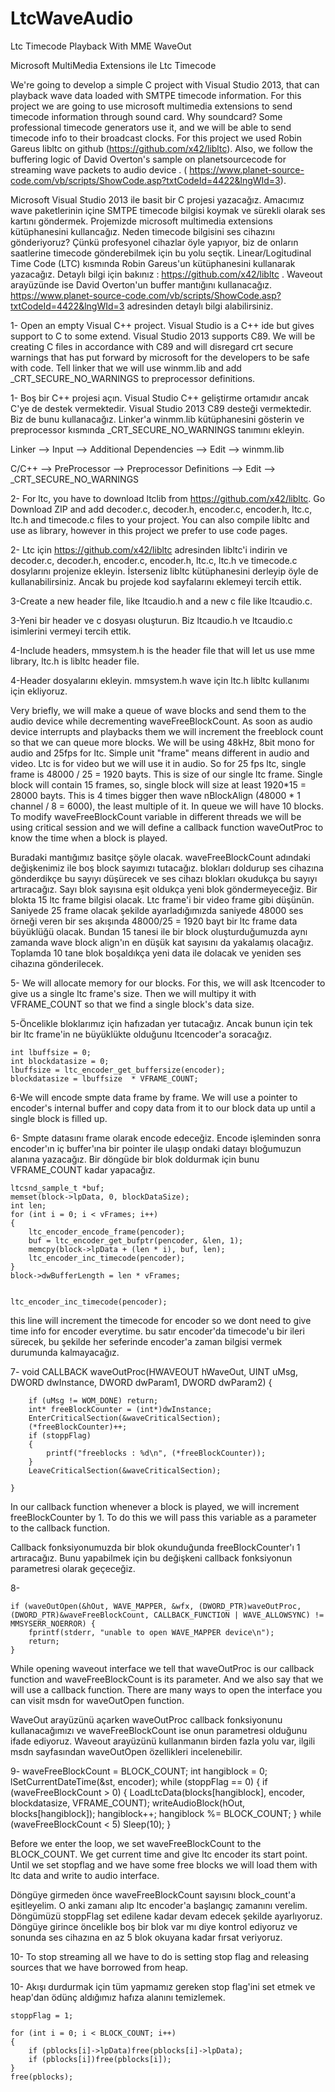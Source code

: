 # LtcWaveAudio
Ltc Timecode Playback With MME WaveOut

Microsoft MultiMedia Extensions ile Ltc Timecode 

We're going to develop a simple C project with Visual Studio 2013, that can playback wave data loaded with SMTPE timecode information. For this project we are going to use microsoft multimedia extensions to send timecode information through sound card. Why soundcard? Some professional timecode generators use it, and we will be able to send timecode info to their broadcast clocks. For this project we used Robin Gareus libltc on github (https://github.com/x42/libltc). Also, we follow the buffering logic of David Overton's sample on planetsourcecode for streaming wave packets to audio device . ( https://www.planet-source-code.com/vb/scripts/ShowCode.asp?txtCodeId=4422&lngWId=3). 

Microsoft Visual Studio 2013 ile basit bir C projesi yazacağız. Amacımız wave paketlerinin içine SMTPE timecode bilgisi koymak ve sürekli olarak ses kartını göndermek. Projemizde  microsoft multimedia extensions kütüphanesini kullancağız. Neden timecode bilgisini ses cihazını gönderiyoruz? Çünkü profesyonel cihazlar öyle yapıyor, biz de onların saatlerine timecode gönderebilmek için bu yolu seçtik. Linear/Logitudinal Time Code (LTC) kısmında Robin Gareus'un kütüphanesini kullanarak yazacağız. Detaylı bilgi için bakınız : https://github.com/x42/libltc . Waveout arayüzünde ise David Overton'un buffer mantığını kullanacağız. https://www.planet-source-code.com/vb/scripts/ShowCode.asp?txtCodeId=4422&lngWId=3 adresinden detaylı bilgi alabilirsiniz. 

1- Open an empty Visual C++ project. Visual Studio is a C++ ide but gives support to C to some extend. Visual Studio 2013 supports C89. We will be creating C files in accordance with C89 and will disregard crt secure warnings that has put forward by microsoft for the developers to be safe with code. Tell linker that we will use winmm.lib and add _CRT_SECURE_NO_WARNINGS to preprocessor definitions. 

1- Boş bir C++ projesi açın. Visual Studio C++ geliştirme ortamıdır ancak C'ye de destek vermektedir. Visual Studio 2013 C89 desteği vermektedir. Biz de bunu kullanacağız. Linker'a winmm.lib kütüphanesini gösterin ve preprocessor kısmında  _CRT_SECURE_NO_WARNINGS tanımını ekleyin.
 
Linker --> Input --> Additional Dependencies --> Edit --> winmm.lib
 
C/C++  --> PreProcessor --> Preprocessor Definitions --> Edit --> _CRT_SECURE_NO_WARNINGS

2- For ltc, you have to download ltclib from https://github.com/x42/libltc. Go Download ZIP  and add decoder.c,  decoder.h,  encoder.c,  encoder.h, ltc.c, ltc.h and timecode.c files to your project. You can also compile libltc and use as library, however in this project we prefer to use code pages.

2- Ltc için https://github.com/x42/libltc adresinden libltc'i indirin ve decoder.c,  decoder.h,  encoder.c,  encoder.h, ltc.c, ltc.h ve timecode.c dosylarını projenize ekleyin. İsterseniz libltc kütüphanesini derleyip öyle de kullanabilirsiniz. Ancak bu projede kod sayfalarını eklemeyi tercih ettik. 

3-Create a new header file, like ltcaudio.h and a new c file like ltcaudio.c. 

3-Yeni bir header ve c dosyası oluşturun. Biz ltcaudio.h ve ltcaudio.c isimlerini vermeyi tercih ettik. 
 
4-Include headers, mmsystem.h is the header file that will let us use mme library, ltc.h is libltc header file.

4-Header dosyalarını ekleyin. mmsystem.h wave için ltc.h libltc kullanımı için ekliyoruz.


Very briefly, we will make a queue of wave blocks and send them to the audio device while decrementing waveFreeBlockCount. As soon as audio device interrupts and playbacks them we will increment the freeblock count so that we can queue more blocks. We will be using 48kHz, 8bit mono for audio and 25fps for ltc. Simple unit "frame" means different in audio and video. Ltc is for video but we will use it in audio. So for 25 fps ltc, single frame is 48000 / 25 = 1920 bayts. This is size of our single ltc frame. Single block will contain 15 frames, so, single block will size at least 1920*15 = 28000 bayts. This is 4 times bigger then wave nBlockAlign (48000 * 1 channel / 8 = 6000),  the least multiple of it. In queue we will have 10 blocks. To modify waveFreeBlockCount variable in different threads we will be using critical session and we will define a callback function waveOutProc  to know the time when a block is played. 

Buradaki mantığımız basitçe şöyle olacak. waveFreeBlockCount adındaki değişkenimiz ile boş block sayımızı tutacağız. blokları doldurup ses cihazına gönderdikçe bu sayıyı düşürecek ve ses cihazı blokları okudukça bu sayıyı artıracağız. Sayı blok sayısına eşit oldukça yeni blok göndermeyeceğiz. Bir blokta 15 ltc frame bilgisi olacak. Ltc frame'i bir video frame gibi düşünün. Saniyede 25 frame olacak şekilde ayarladığımızda saniyede 48000 ses örneği veren bir ses akışında 48000/25 = 1920 bayt bir ltc frame data büyüklüğü olacak. Bundan 15 tanesi ile bir block oluşturduğumuzda aynı zamanda wave block align'ın en düşük kat sayısını da yakalamış olacağız. Toplamda 10 tane blok boşaldıkça yeni data ile dolacak ve yeniden ses cihazına gönderilecek.

5- We will allocate memory for our blocks. For this, we will ask ltcencoder to give us a single ltc frame's size. Then we will multipy it with VFRAME_COUNT so that we find a single block's data size.

5-Öncelikle bloklarımız için hafızadan yer tutacağız. Ancak bunun için tek bir ltc frame'in ne büyüklükte olduğunu ltcencoder'a soracağız. 

	int lbuffsize = 0;
	int blockdatasize = 0;
	lbuffsize = ltc_encoder_get_buffersize(encoder);
	blockdatasize = lbuffsize  * VFRAME_COUNT;

6-We will encode smpte data frame by frame. We will use a pointer to encoder's internal buffer and copy data from it to our block data up until a single block is filled up.

6- Smpte datasını frame olarak encode edeceğiz. Encode işleminden sonra encoder'ın iç buffer'ına bir pointer ile ulaşıp ondaki datayı bloğumuzun alanına yazacağız. Bir döngüde bir blok doldurmak için bunu VFRAME_COUNT kadar yapacağız. 

	ltcsnd_sample_t *buf;
	memset(block->lpData, 0, blockDataSize);
	int len;
	for (int i = 0; i < vFrames; i++)
	{
		ltc_encoder_encode_frame(pencoder);
		buf = ltc_encoder_get_bufptr(pencoder, &len, 1);		
		memcpy(block->lpData + (len * i), buf, len);
		ltc_encoder_inc_timecode(pencoder);
	}
	block->dwBufferLength = len * vFrames;

	
	ltc_encoder_inc_timecode(pencoder); 

this line will increment the timecode for encoder so we dont need to give time info for encoder everytime. 
bu satır encoder'da timecode'u bir ileri sürecek, bu şekilde her seferinde encoder'a zaman bilgisi vermek durumunda kalmayacağız.


7- 
	void CALLBACK waveOutProc(HWAVEOUT hWaveOut, UINT uMsg, DWORD dwInstance, DWORD dwParam1, DWORD dwParam2)
	{	

		if (uMsg != WOM_DONE) return;
		int* freeBlockCounter = (int*)dwInstance;
		EnterCriticalSection(&waveCriticalSection);
		(*freeBlockCounter)++;
		if (stoppFlag)
		{
			printf("freeblocks : %d\n", (*freeBlockCounter));
		}
		LeaveCriticalSection(&waveCriticalSection);
	
	}


In our callback function whenever a block is played, we will increment freeBlockCounter by 1. To do this we will pass this variable as a parameter to the callback function.

Callback fonksiyonumuzda bir blok okunduğunda freeBlockCounter'ı 1 artıracağız. Bunu yapabilmek için bu değişkeni callback fonksiyonun parametresi olarak geçeceğiz.


8-

	if (waveOutOpen(&hOut, WAVE_MAPPER, &wfx, (DWORD_PTR)waveOutProc, (DWORD_PTR)&waveFreeBlockCount, CALLBACK_FUNCTION | WAVE_ALLOWSYNC) != MMSYSERR_NOERROR) {
		fprintf(stderr, "unable to open WAVE_MAPPER device\n");
		return;
	}
	
While opening waveout interface we tell that waveOutProc is our callback function and waveFreeBlockCount is its parameter. And we also say that we will use a callback function. There are many ways to open the interface you can visit msdn for waveOutOpen function. 


WaveOut arayüzünü açarken waveOutProc callback fonksiyonunu kullanacağımızı ve waveFreeBlockCount ise onun parametresi olduğunu ifade ediyoruz. Waveout arayüzünü kullanmanın birden fazla yolu var, ilgili msdn sayfasından waveOutOpen özellikleri incelenebilir.


9-
	waveFreeBlockCount = BLOCK_COUNT;
	int hangiblock = 0;
	lSetCurrentDateTime(&st, encoder);
	while (stoppFlag == 0)
	{
		if (waveFreeBlockCount > 0)
		{
			LoadLtcData(blocks[hangiblock], encoder, blockdatasize, VFRAME_COUNT);
			writeAudioBlock(hOut, blocks[hangiblock]);
			hangiblock++;
			hangiblock %= BLOCK_COUNT;
		}
		while (waveFreeBlockCount < 5) Sleep(10);
	}
	
Before we enter the loop, we set waveFreeBlockCount to the BLOCK_COUNT. We get current time and give ltc encoder its start point. Until we set stopflag and we have some free blocks we will load them with ltc data and write to audio interface.

Döngüye girmeden önce waveFreeBlockCount sayısını block_count'a eşitleyelim. O anki zamanı alıp ltc encoder'a başlangıç zamanını verelim. Döngümüzü stoppFlag set edilene kadar devam edecek şekilde ayarlıyoruz. Döngüye girince öncelikle boş bir blok var mı diye kontrol ediyoruz ve sonunda ses cihazına en az 5 blok okuyana kadar fırsat veriyoruz.


10- To stop streaming all we have to do is setting stop flag and releasing sources that we have borrowed from heap.

10- Akışı durdurmak için tüm yapmamız gereken stop flag'ini set etmek ve heap'dan ödünç aldığımız hafıza alanını temizlemek.

	stoppFlag = 1;

	for (int i = 0; i < BLOCK_COUNT; i++)
	{
		if (pblocks[i]->lpData)free(pblocks[i]->lpData);
		if (pblocks[i])free(pblocks[i]);		
	}
	free(pblocks);

